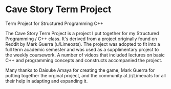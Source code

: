 # Cave Story Term Project
 Term Project for Structured Programming C++
 
 The Cave Story Term Project is a project I put together for my Structured Programming / C++ class. It's derived from a project originally found on Reddit by Mark Guerra (u/Limeoats). The project was adopted to fit into a full term academic semester and was used as a supplimentary project to the weekly coursework. A number of videos that included lectures on basic C++ and programming concepts and constructs accompanied the project.
 
 Many thanks to Daisuke Amaya for creating the game, Mark Guerra for putting together the orginal project, and the community at /r/Limeoats for all their help in adapting and expanding it. 

